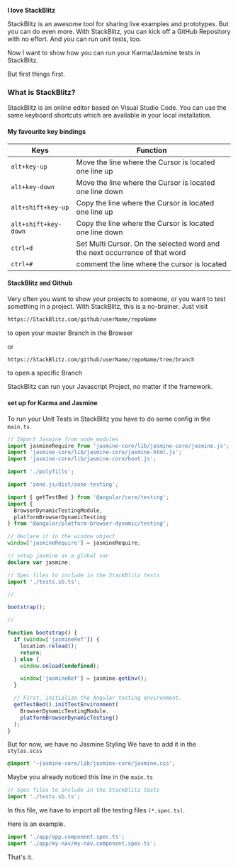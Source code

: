 <strong>I love StackBlitz</strong>

StackBlitz is an awesome tool for sharing live examples and prototypes. But you can do even more. With StackBlitz, you can kick off a GitHub Repository with no effort.
And you can run unit tests, too.

Now I want to show how you can run your Karma/Jasmine tests in StackBlitz.

But first things first.

### What is StackBlitz?

StackBlitz is an online editor based on Visual Studio Code. You can use the same keyboard shortcuts which are available in your local installation.

#### My favourite key bindings

| Keys                 | Function                                                                    |
| -------------------- | --------------------------------------------------------------------------- |
| `alt+key-up`         | Move the line where the Cursor is located one line up                       |
| `alt+key-down`       | Move the line where the Cursor is located one line down                     |
| `alt+shift+key-up`   | Copy the line where the Cursor is located one line up                       |
| `alt+shift+key-down` | Copy the line where the Cursor is located one line down                     |
| `ctrl+d`             | Set Multi Cursor. On the selected word and the next occurrence of that word |
| `ctrl+#`             | comment the line where the cursor is located                                |

#### StackBlitz and Github

Very often you want to show your projects to someone, or you want to test something in a project.
With StackBlitz, this is a no-brainer.
Just visit

```bash
https://StackBlitz.com/github/userName/repoName
```

to open your master Branch in the Browser

or

```bash
https://StackBlitz.com/github/userName/repoName/tree/branch
```

to open a specific Branch

StackBlitz can run your Javascript Project, no matter if the framework.

#### set up for Karma and Jasmine

To run your Unit Tests in StackBlitz you have to do some config in the `main.ts`.

```ts
// Import Jasmine from node_modules
import jasmineRequire from 'jasmine-core/lib/jasmine-core/jasmine.js';
import 'jasmine-core/lib/jasmine-core/jasmine-html.js';
import 'jasmine-core/lib/jasmine-core/boot.js';

import './polyfills';

import 'zone.js/dist/zone-testing';

import { getTestBed } from '@angular/core/testing';
import {
  BrowserDynamicTestingModule,
  platformBrowserDynamicTesting
} from '@angular/platform-browser-dynamic/testing';

// declare it in the window object
window['jasmineRequire'] = jasmineRequire;

// setup jasmine as a global var
declare var jasmine;

// Spec files to include in the StackBlitz tests
import './tests.sb.ts';

//

bootstrap();

//

function bootstrap() {
  if (window['jasmineRef']) {
    location.reload();
    return;
  } else {
    window.onload(undefined);

    window['jasmineRef'] = jasmine.getEnv();
  }

  // First, initialize the Angular testing environment.
  getTestBed().initTestEnvironment(
    BrowserDynamicTestingModule,
    platformBrowserDynamicTesting()
  );
}
```

But for now, we have no Jasmine Styling
We have to add it in the `styles.scss`

```scss
@import '~jasmine-core/lib/jasmine-core/jasmine.css';
```

Maybe you already noticed this line in the `main.ts`

```ts
// Spec files to include in the StackBlitz tests
import './tests.sb.ts';
```

In this file, we have to import all the testing files `(*.spec.ts)`.

Here is an example.

```ts
import './app/app.component.spec.ts';
import './app/my-nav/my-nav.component.spec.ts';
```

That's it.
